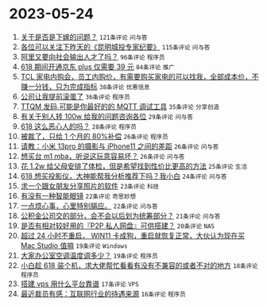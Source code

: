 # 2023-05-24

1. [关于是否是下嫁的问题？](https://www.v2ex.com/t/942489) `121条评论` `问与答`
1. [各位可以关注下昨天的《昆明城投专家纪要》](https://www.v2ex.com/t/942449) `115条评论` `问与答`
1. [阿里又要向社会输出人才了吗？](https://www.v2ex.com/t/942452) `96条评论` `程序员`
1. [618 期间开通京东 plus 仅需要 39 元](https://www.v2ex.com/t/942454) `84条评论` `推广`
1. [TCL 家电内购会，员工内购价，有需要购买家电的可以找我，全部成本价，不赚一分钱，只为完成指标](https://www.v2ex.com/t/942563) `38条评论` `优惠信息`
1. [公司让我提前滚蛋了](https://www.v2ex.com/t/942502) `36条评论` `程序员`
1. [TTQM 发码,可能是你最好的的 MQTT 调试工具](https://www.v2ex.com/t/942531) `35条评论` `分享创造`
1. [有关于别人转 100w 给我的问题咨询各位](https://www.v2ex.com/t/942529) `29条评论` `问与答`
1. [618 这么恶心人的吗？](https://www.v2ex.com/t/942456) `28条评论` `程序员`
1. [​被裁了，只给 1 个月的 80%补偿](https://www.v2ex.com/t/942505) `26条评论` `程序员`
1. [请教：小米 13pro 的摄影与 iPhone11 之间的差距](https://www.v2ex.com/t/942475) `26条评论` `问与答`
1. [想买台 m1 mba，听说这玩意容易坏？](https://www.v2ex.com/t/942442) `26条评论` `问与答`
1. [花 1.2w 给父母安排了体检，但是希望找到性价比更高的方法](https://www.v2ex.com/t/942514) `25条评论` `生活`
1. [618 想买投影仪，大神能帮我分析推荐下吗？我小白](https://www.v2ex.com/t/942482) `24条评论` `问与答`
1. [求一个跟女朋友分享照片的软件](https://www.v2ex.com/t/942572) `23条评论` `科技`
1. [有没有一种智能眼镜](https://www.v2ex.com/t/942485) `22条评论` `奇思妙想`
1. [一点烦心事，心里特别膈应。](https://www.v2ex.com/t/942472) `22条评论` `问与答`
1. [公积金公司交的部分，会不会以后划为统筹部分？](https://www.v2ex.com/t/942540) `21条评论` `问与答`
1. [是否有相对较好用的『P2P 私人网盘』可供搭建？](https://www.v2ex.com/t/942453) `20条评论` `NAS`
1. [超过 24 小时不重启， WIN11 卡成狗，重启就恢复正常，大伙认为现在买 Mac Studio 值嘛](https://www.v2ex.com/t/942492) `19条评论` `Windows`
1. [大家办公室空调温度调多少？](https://www.v2ex.com/t/942477) `19条评论` `程序员`
1. [小白趁 618 装个机，求大佬帮忙看看有没有不兼容的或者不对的地方](https://www.v2ex.com/t/942576) `18条评论` `程序员`
1. [搭建 vps 用什么平台靠谱](https://www.v2ex.com/t/942509) `17条评论` `VPS`
1. [最近裁员有感：互联网行业的待遇来源](https://www.v2ex.com/t/942555) `16条评论` `程序员`
